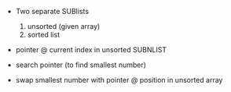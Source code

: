 - Two separate SUBlists
    1. unsorted (given array)
    2. sorted list

- pointer @ current index in unsorted SUBNLIST
- search pointer (to find smallest number)
- swap smallest number with pointer @ position in unsorted array


    

